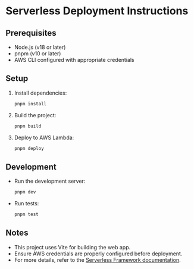 # Serverless Deployment Instructions

## Prerequisites
- Node.js (v18 or later)
- pnpm (v10 or later)
- AWS CLI configured with appropriate credentials

## Setup
1. Install dependencies:
   ```bash
   pnpm install
   ```

2. Build the project:
   ```bash
   pnpm build
   ```

3. Deploy to AWS Lambda:
   ```bash
   pnpm deploy
   ```

## Development
- Run the development server:
  ```bash
  pnpm dev
  ```

- Run tests:
  ```bash
  pnpm test
  ```

## Notes
- This project uses Vite for building the web app.
- Ensure AWS credentials are properly configured before deployment.
- For more details, refer to the [Serverless Framework documentation](https://www.serverless.com/framework/docs/). 